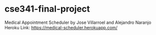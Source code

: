 # cse341-final-project
Medical Appointment Scheduler by Jose Villarroel and Alejandro Naranjo
Heroku Link: https://medical-scheduler.herokuapp.com/
